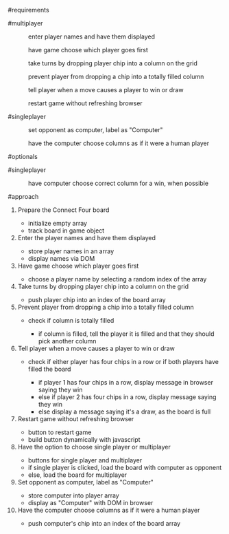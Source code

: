 #requirements

#multiplayer

<ul>
    <ul>enter player names and have them displayed</ul>
    <ul>have game choose which player goes first</ul>
    <ul>take turns by dropping player chip into a column on the grid</ul>
    <ul>prevent player from dropping a chip into a totally filled column</ul>
    <ul>tell player when a move causes a player to win or draw</ul>
    <ul>restart game without refreshing browser</ul>
</ul>

#singleplayer

<ul>
    <ul>set opponent as computer, label as "Computer"</ul>
    <ul>have the computer choose columns as if it were a human player</ul>
</ul>

#optionals

#singleplayer

<ul>
    <ul>have computer choose correct column for a win, when possible</ul>
</ul>

#approach

<ol>
    <li>Prepare the Connect Four board</li>
    <ul>
        <li>initialize empty array</li>
        <li>track board in game object</li>
    </ul>
    <li>Enter the player names and have them displayed</li>
    <ul>
        <li>store player names in an array</li>
        <li>display names via DOM</li>
    </ul>
    <li>Have game choose which player goes first</li>
    <ul>
        <li>choose a player name by selecting a random index of the array</li>
    </ul>
    <li>Take turns by dropping player chip into a column on the grid</li>
    <ul>
        <li>push player chip into an index of the board array</li>
    </ul>
    <li>Prevent player from dropping a chip into a totally filled column</li>
    <ul>
        <li>check if column is totally filled</li>
            <ul>
                <li>if column is filled, tell the player it is filled and that they should pick another column</li>
            </ul>
    </ul>
    <li>Tell player when a move causes a player to win or draw</li>
    <ul>
        <li>check if either player has four chips in a row or if both players have filled the board</li>
            <ul>
                <li>if player 1 has four chips in a row, display message in browser saying they win</li>
                <li>else if player 2 has four chips in a row, display message saying they win</li>
                <li>else display a message saying it's a draw, as the board is full</li>
            </ul>
    </ul>
    <li>Restart game without refreshing browser</li>
    <ul>
        <li>button to restart game</li>
        <li>build button dynamically with javascript</li>
    </ul>
    <li>Have the option to choose single player or multiplayer</li>
    <ul>
        <li>buttons for single player and multiplayer</li>
        <li>if single player is clicked, load the board with computer as opponent</li>
        <li>else, load the board for multiplayer</li>
    </ul>
    <li>Set opponent as computer, label as "Computer"</li>
    <ul>
        <li>store computer into player array</li>
        <li>display as "Computer" with DOM in browser</li>
    </ul>
    <li>Have the computer choose columns as if it were a human player</li>
    <ul>
        <li>push computer's chip into an index of the board array</li>
    </ul>
</ol>